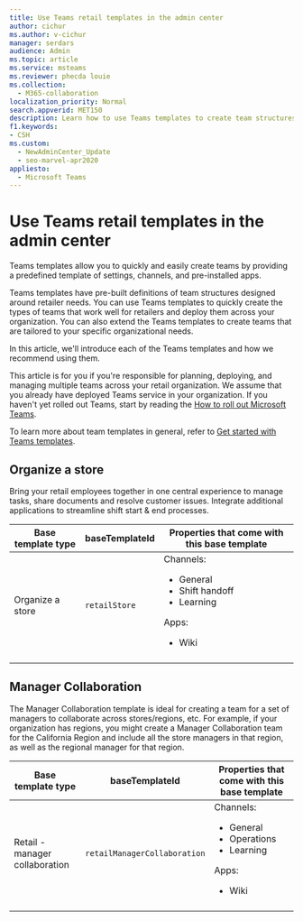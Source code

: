 ```yaml
---
title: Use Teams retail templates in the admin center
author: cichur
ms.author: v-cichur
manager: serdars
audience: Admin
ms.topic: article
ms.service: msteams
ms.reviewer: phecda louie
ms.collection: 
  - M365-collaboration
localization_priority: Normal
search.appverid: MET150
description: Learn how to use Teams templates to create team structures designed for retailer needs by providing predefined settings, channels, and pre-installed apps using the admin center.
f1.keywords:
- CSH
ms.custom: 
  - NewAdminCenter_Update
  - seo-marvel-apr2020
appliesto: 
  - Microsoft Teams
---
```


# Use Teams retail templates in the admin center

Teams templates allow you to quickly and easily create teams by providing a predefined template of settings, channels, and pre-installed apps.

Teams templates have pre-built definitions of team structures designed around retailer needs. You can use Teams templates to quickly create the types of teams that work well for retailers and deploy them across your organization. You can also extend the Teams templates to create teams that are tailored to your specific organizational needs.

In this article, we'll introduce each of the Teams templates and how we recommend using them.

This article is for you if you're responsible for planning, deploying, and managing multiple teams across your retail organization. We assume that you already have deployed Teams service in your organization. If you haven't yet rolled out Teams, start by reading the [How to roll out Microsoft Teams](How-to-roll-out-teams.md).

To learn more about team templates in general, refer to [Get started with Teams templates](get-started-with-teams-templates-in-the-admin-console.md).

## Organize a store

Bring your retail employees together in one central experience to manage tasks, share documents and resolve customer issues. Integrate additional applications to streamline shift start & end processes.

| Base template type |baseTemplateId | Properties that come with this base template |
| ------------------|-- |----------------------------------------------------- |
|Organize a store| `retailStore`|Channels: <ul><li>General<li>Shift handoff</li><li>Learning</li></ul> Apps: <ul><li>Wiki</li></ul>|
||||

## Manager Collaboration

The Manager Collaboration template is ideal for creating a team for a set of managers to collaborate across stores/regions, etc. For example, if your organization has regions, you might create a Manager Collaboration team for the California Region and include all the store managers in that region, as well as the regional manager for that region.

| Base template type| baseTemplateId | Properties that come with this base template |
| ------------------|- |----------------------------------------------------- |
|Retail - manager collaboration|`retailManagerCollaboration` |Channels: <ul><li>General<li>Operations</li><li>Learning</li></ul> Apps: <ul><li>Wiki</li></ul>|
||||
